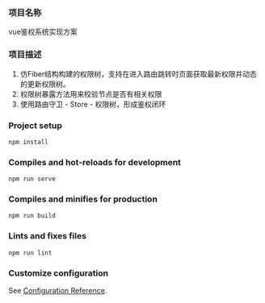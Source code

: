 ### 项目名称
vue鉴权系统实现方案

### 项目描述
1. 仿Fiber结构构建的权限树，支持在进入路由跳转时页面获取最新权限并动态的更新权限树。
2. 权限树暴露方法用来校验节点是否有相关权限
3. 使用路由守卫 - Store - 权限树，形成鉴权闭环

### Project setup
```
npm install
```

### Compiles and hot-reloads for development
```
npm run serve
```

### Compiles and minifies for production
```
npm run build
```

### Lints and fixes files
```
npm run lint
```

### Customize configuration
See [Configuration Reference](https://cli.vuejs.org/config/).

